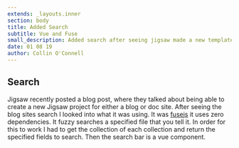 ```yaml
---
extends: _layouts.inner
section: body
title: Added Search
subtitle: Vue and Fuse
small_description: Added search after seeing jigsaw made a new templates
date: 01 08 19
author: Collin O'Connell
---
```

## Search



Jigsaw recently posted a blog post, where they talked about being able to create a new Jigsaw project for either a blog or doc site. After seeing the blog sites search I looked into what it was using. It was [fusejs](http://fusejs.io/) it uses zero dependencies. It fuzzy searches a specified file that you tell it. In order for this to work I had to get the collection of each collection and return the specified fields to search. Then the search bar is a vue component.
